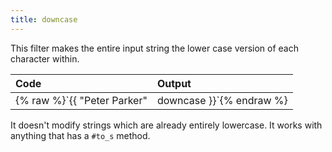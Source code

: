```yaml
---
title: downcase
---
```


This filter makes the entire input string the lower case version of each character within.

| Code                                                   | Output           |
|:-------------------------------------------------------|:-----------------|
| {% raw %}`{{ "Peter Parker" | downcase }}`{% endraw %} | `"peter parker"` |

It doesn't modify strings which are already entirely lowercase. It works with anything that has a `#to_s` method.
